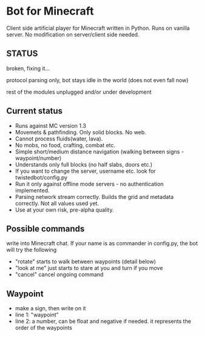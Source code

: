 Bot for Minecraft
=================
Client side artificial player for Minecraft written in Python. Runs on vanilla server. No modification on server/client side needed.


STATUS
------------
broken, fixing it...

protocol parsing only, bot stays idle in the world (does not even fall now)

rest of the modules unplugged and/or under development


Current status
--------------
- Runs against MC version 1.3
- Movemets & pathfinding. Only solid blocks. No web.
- Cannot process fluids(water, lava).
- No mobs, no food, crafting, combat etc.
- Simple short/medium distance navigation (walking between signs - waypoint/number)
- Understands only full blocks (no half slabs, doors etc.)
- If you want to change the server, username etc. look for twistedbot/config.py
- Run it only against offline mode servers - no authentication implemented.
- Parsing network stream correctly. Builds the grid and metadata correctly. Not all values used yet.
- Use at your own risk, pre-alpha quality.


Possible commands
-----------------
write into Minecraft chat. If your name is as commander in config.py, the bot will try the following

- "rotate" starts to walk between waypoints (detail below)
- "look at me" just starts to stare at you and turn if you move
- "cancel" cancel ongoing command


Waypoint
--------
* make a sign, then write on it
* line 1: "waypoint"
* line 2: a number, can be float and negative if needed. it represents the order of the waypoints


